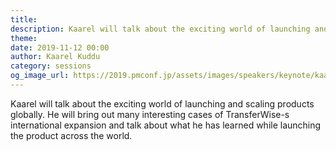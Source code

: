 ```yaml
---
title: 
description: Kaarel will talk about the exciting world of launching and scaling products globally. He will bring out many interesting cases of TransferWise-s international expansion and talk about what he has learned while launching the product across the world.
theme: 
date: 2019-11-12 00:00
author: Kaarel Kuddu
category: sessions
og_image_url: https://2019.pmconf.jp/assets/images/speakers/keynote/kaarel-kuddu.jpg
---
```


Kaarel will talk about the exciting world of launching and scaling products globally. He will bring out many interesting cases of TransferWise-s international expansion and talk about what he has learned while launching the product across the world.